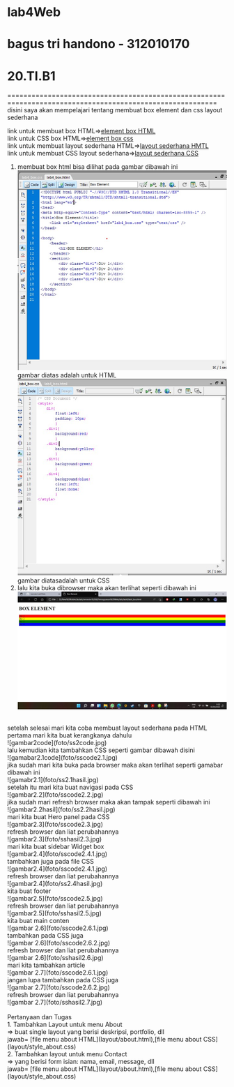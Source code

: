 # lab4Web
# bagus tri handono - 312010170
# 20.TI.B1
==========================================================================================================
disini saya akan mempelajari tentang membuat box element dan css layout sederhana</br>

link untuk membuat box HTML=>[element box HTML](box/lab4_box.html)</br>
link untuk CSS box HTML=>[element box css](box/lab4_box.css)</br>
link untuk membuat layout sederhana HTML=>[layout sederhana HMTL](layout/home.html)</br>
link untuk membuat CSS layout sederhana=>[layout sederhana CSS](layout/style.css)</br>

1. membuat box html bisa dilihat pada gambar dibawah ini</br>
![gambar1](foto/ss1code.jpg)</br>
gambar diatas adalah untuk HTML </br>
![gambar1.1](foto/ss1.1code.jpg)</br>
gambar diatasadalah untuk CSS</br>
2. lalu kita buka dibrowser maka akan terlihat seperti dibawah ini</br>
![gamabar1hasil](foto/ss1hasil.jpg)</br>
</br>
setelah selesai mari kita coba membuat layout sederhana pada HTML</br>
 pertama mari kita buat kerangkanya dahulu</br>
![gambar2code](foto/ss2code.jpg)</br>
 lalu kemudian kita tambahkan CSS seperti gambar dibawah disini</br>
![gamabar2.1code](foto/sscode2.1.jpg)</br>
 jika sudah mari kita buka pada browser maka akan terlihat seperti gamabar dibawah ini</br>
![gamabr2.1](foto/ss2.1hasil.jpg)</br>
 setelah itu mari kita buat navigasi pada CSS</br>
![gambar2.2](foto/sscode2.2.jpg)</br>
 jika sudah mari refresh browser maka akan tampak seperti dibawah ini</br>
![gambar2.2hasil](foto/ss2.2hasil.jpg)</br>
 mari kita buat Hero panel pada CSS</br>
![gambar2.3](foto/sscode2.3.jpg)</br>
 refresh browser dan liat perubahannya</br>
![gambar2.3](foto/sshasil2.3.jpg)</br>
 mari kita buat sidebar Widget box</br>
![gambar2.4](foto/sscode2.4.1.jpg)</br>
 tambahkan juga pada file CSS</br>
![gambar2.4](foto/sscode2.4.1.jpg)</br>
 refresh browser dan liat perubahannya</br>
![gambar2.4](foto/ss2.4hasil.jpg)</br>
 kita buat footer</br>
![gambar2.5](foto/sscode2.5.jpg)</br>
 refresh browser dan liat perubahannya</br>
![gambar2.5](foto/sshasil2.5.jpg)</br>
 kita buat main conten </br>
![gambar 2.6](foto/sscode2.6.1.jpg)</br>
 tambahkan pada CSS juga </br>
![gambar 2.6](foto/sscode2.6.2.jpg)</br>
 refresh browser dan liat perubahannya</br>
![gambar 2.6](foto/sshasil2.6.jpg)</br>
 mari kita tambahkan article</br>
![gambar 2.7](foto/sscode2.6.1.jpg)</br>
 jangan lupa tambahkan pada CSS juga</br>
![gambar 2.7](foto/sscode2.6.2.jpg)</br>
 refresh browser dan liat perubahannya</br>
![gambar 2.7](foto/sshasil2.7.jpg)</br>
</br>
Pertanyaan dan Tugas</br>
1. Tambahkan Layout untuk menu About</br>
=> buat single layout yang berisi deskripsi, portfolio, dll</br>
jawab= [file menu about HTML](layout/about.html),[file menu about CSS](layout/style_about.css)</br>
2. Tambahkan layout untuk menu Contact</br>
=> yang berisi form isian: nama, email, message, dll</br>
jawab= [file menu about HTML](layout/about.html),[file menu about CSS](layout/style_about.css)</br>
